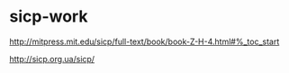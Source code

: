sicp-work
=========

http://mitpress.mit.edu/sicp/full-text/book/book-Z-H-4.html#%_toc_start

http://sicp.org.ua/sicp/
